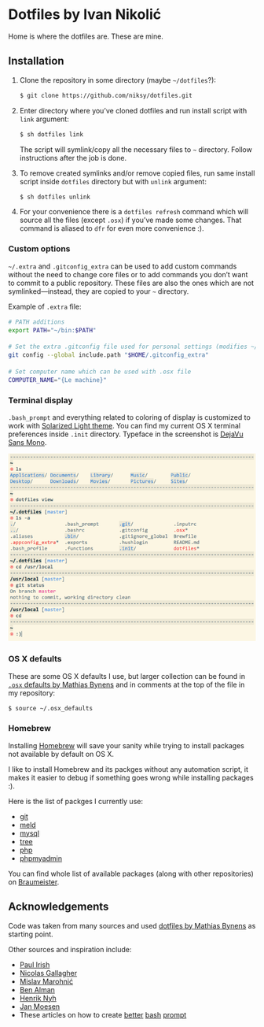 # Dotfiles by Ivan Nikolić

Home is where the dotfiles are. These are mine.

## Installation

1. Clone the repository in some directory (maybe `~/dotfiles`?):  
	
	```bash
	$ git clone https://github.com/niksy/dotfiles.git
	```

2. Enter directory where you’ve cloned dotfiles and run install script with `link` argument:  
	
	```bash
	$ sh dotfiles link
	``` 

	The script will symlink/copy all the necessary files to `~` directory. Follow instructions after the job is done.

3. To remove created symlinks and/or remove copied files, run same install script inside `dotfiles` directory but with `unlink` argument:

	```bash
	$ sh dotfiles unlink
	```

4. For your convenience there is a `dotfiles refresh` command which will source all the files (except `.osx`) if you’ve made some changes. That command is aliased to `dfr` for even more convenience :).

### Custom options

`~/.extra` and `.gitconfig_extra` can be used to add custom commands without the need to change core files or to add commands you don’t want to commit to a public repository. These files are also the ones which are not symlinked—instead, they are copied to your `~` directory.  

Example of `.extra` file:

```bash
# PATH additions
export PATH="~/bin:$PATH"

# Set the extra .gitconfig file used for personal settings (modifies ~/.gitconfig)
git config --global include.path "$HOME/.gitconfig_extra"

# Set computer name which can be used with .osx file
COMPUTER_NAME="{Le machine}"
```

### Terminal display

`.bash_prompt` and everything related to coloring of display is customized to work with [Solarized Light theme](https://github.com/altercation/solarized). You can find my current OS X terminal preferences inside `.init` directory. Typeface in the screenshot is [DejaVu Sans Mono](http://dejavu-fonts.org/).

![niksy Terminal display](.init/niksy-ss.png)

### OS X defaults

These are some OS X defaults I use, but larger collection can be found in [`.osx` defaults by Mathias Bynens](https://github.com/mathiasbynens/dotfiles/blob/master/.osx) and in comments at the top of the file in my repository:

```bash
$ source ~/.osx_defaults
```

### Homebrew

Installing [Homebrew](http://mxcl.github.com/homebrew/) will save your sanity while trying to install packages not available by default on OS X.

I like to install Homebrew and its packges without any automation script, it makes it easier to debug if something goes wrong while installing packages :).

Here is the list of packges I currently use:

* [git](http://git-scm.com/)
* [meld](http://meldmerge.org/)
* [mysql](http://dev.mysql.com/doc/refman/5.5/en/)
* [tree](http://mama.indstate.edu/users/ice/tree/)
* [php](http://php.net/)
* [phpmyadmin](http://www.phpmyadmin.net/home_page/index.php)

You can find whole list of available packages (along with other repositories) on [Braumeister](http://braumeister.org/).

## Acknowledgements

Code was taken from many sources and used [dotfiles by Mathias Bynens](https://github.com/mathiasbynens/dotfiles) as starting point.

Other sources and inspiration include:

* [Paul Irish](https://github.com/paulirish/dotfiles)
* [Nicolas Gallagher](https://github.com/necolas/dotfiles)
* [Mislav Marohnić](https://github.com/mislav/dotfiles)
* [Ben Alman](https://github.com/cowboy/dotfiles)
* [Henrik Nyh](https://github.com/henrik/dotfiles)
* [Jan Moesen](https://github.com/janmoesen/tilde)
* These articles on how to create [better](http://lifehacker.com/5840450/add-a-handy-separator-between-commands-in-your-terminal-on-mac-os-x-and-linux) [bash](http://net.tutsplus.com/tutorials/other/how-to-customize-the-command-prompt/) [prompt](http://net.tutsplus.com/tutorials/tools-and-tips/how-to-customize-your-command-prompt/)
